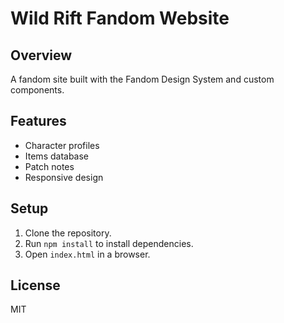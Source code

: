 # Wild Rift Fandom Website

## Overview
A fandom site built with the Fandom Design System and custom components.

## Features
- Character profiles
- Items database
- Patch notes
- Responsive design

## Setup
1. Clone the repository.
2. Run `npm install` to install dependencies.
3. Open `index.html` in a browser.

## License
MIT
